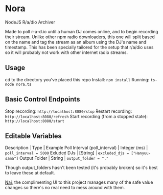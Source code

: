 # Nora
NodeJS R/a/dio Archiver

Made to poll r-a-d.io until a human DJ comes online, and to begin recording their stream. Unlike other npm radio downloaders, this one will split based on the name and tag the stream as an album using the DJ's name and timestamp. This has been specially tailored for the setup that r/a/dio uses so it will probably not work with other internet radio streams.

## Usage
cd to the directory you've placed this repo
Install: `npm install`
Running: `ts-node nora.ts`

## Basic Control Endpoints
Stop recording: `http://localhost:8080/stop`
Restart recording: `http://localhost:8080/refresh`
Start recording (from a stopped state): `http://localhost:8080/start`

## Editable Variables
Description | Type | Example
Poll Interval (poll_interval) | Integer (ms) | `poll_interval = 5000`
Exluded DJs | [String] | `excluded_djs = ["Hanyuu-sama"]`
Output Folder | String | `output_folder = "."`

Though output_folders hasn't been tested (it's probably broken) so it's best to leave these at default.

[Nai](https://github.com/linkcube/nai), the complimenting UI to this project manages many of the safe value changes so there's no real need to mess around with them.